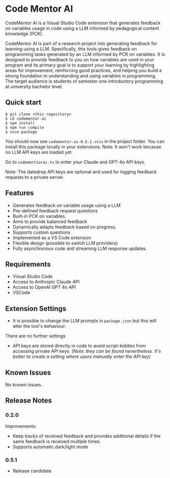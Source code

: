 # Code Mentor AI

CodeMentor AI is a Visual Studio Code extension that generates feedback on variables usage in code using a LLM informed by pedagogical content knowledge (PCK).

CodeMentor AI is part of a research project into generating feedback for learning using a LLM. Specifically, this tools gives feedback on programming tasks generated by an LLM informed by PCK on variables. It is designed to provide feedback to you on how variables are used in your program and its primary goal is to support your learning by highlighting areas for improvement, reinforcing good practices, and helping you build a strong foundation in understanding and using variables in programming. The target audience is students of semester one introductory programming at university bachelor level.

## Quick start

```console
$ git clone <this repository>
$ cd codementor-ai
$ npm install
$ npm run compile
$ vsce package
```

You should now see `codementor-ai-0.5.1.vsix` in the project folder. You can install this package locally in your extensions. Note: It won't work because no LLM API keys are loaded yet.

Go to `codementiorai.ts` to enter your Claude and GPT-4o API keys.

Note: The datadrop API keys are optional and used for logging feedback requests to a private server.

## Features

* Generates feedback on variable usage using a LLM
* Pre-defined feedback request questions
* Built-in PCK on variables.
* Aims to provide balanced feedback
* Dynamically adapts feedback based on progress.
* Supports custom questions
* Implemented as a VS Code extension
* Flexible design (possible to switch LLM providers)
* Fully asynchronous code and streaming LLM response updates.

## Requirements

* Visual Studio Code
* Access to Anthropic Claude API
* Access to OpenAI GPT 4o API
* VSCode

## Extension Settings

* It is possible to change the LLM prompts in `package.json` but this will alter the tool's behaviour.

There are no further settings

* API keys are stored directly in code to avoid script-kiddies from accessing private API keys. *(Note: they can be found nevertheless. It's better to create a setting where users manually enter the API key)*

## Known Issues

No known issues.

## Release Notes

### 0.2.0

Improvements:

* Keep tracks of received feedback and provides additional details if the same feedback is received multiple times.
* Supports automatic dark/light mode

### 0.5.1

* Release candidate

